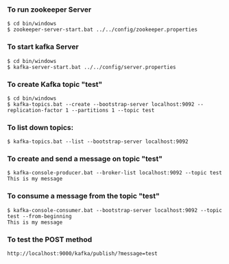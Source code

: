 ### To run zookeeper Server
```
$ cd bin/windows
$ zookeeper-server-start.bat ../../config/zookeeper.properties
```
### To start kafka Server
```
$ cd bin/windows
$ kafka-server-start.bat ../../config/server.properties
```
### To create Kafka topic "test"
```
$ cd bin/windows
$ kafka-topics.bat --create --bootstrap-server localhost:9092 --replication-factor 1 --partitions 1 --topic test
```
### To list down topics:
```
$ kafka-topics.bat --list --bootstrap-server localhost:9092
```
### To create and send a message on topic "test"
```
$ kafka-console-producer.bat --broker-list localhost:9092 --topic test
This is my message
```
### To consume a message from the topic "test"
```
$ kafka-console-consumer.bat --bootstrap-server localhost:9092 --topic test --from-beginning
This is my message
```
### To test the POST method
```
http://localhost:9000/kafka/publish/?message=test
```
